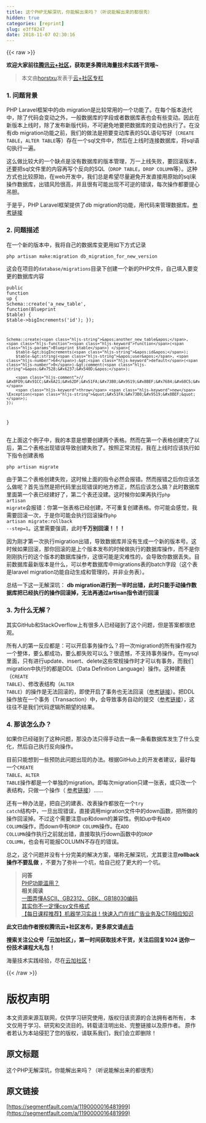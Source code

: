 ```yaml
---
title: 这个PHP无解深坑，你能解出来吗？（听说能解出来的都很秀）
hidden: true
categories: [reprint]
slug: e3ff8247
date: 2018-11-07 02:30:16
---
```


{{< raw >}}
<p><strong>&#x6B22;&#x8FCE;&#x5927;&#x5BB6;&#x524D;&#x5F80;<a href="https://cloud.tencent.com/developer/?fromSource=waitui" rel="nofollow noreferrer" target="_blank">&#x817E;&#x8BAF;&#x4E91;+&#x793E;&#x533A;</a>&#xFF0C;&#x83B7;&#x53D6;&#x66F4;&#x591A;&#x817E;&#x8BAF;&#x6D77;&#x91CF;&#x6280;&#x672F;&#x5B9E;&#x8DF5;&#x5E72;&#x8D27;&#x54E6;~</strong></p><blockquote>&#x672C;&#x6587;&#x7531;<a href="https://cloud.tencent.com/developer/user/1300884?fromSource=waitui" rel="nofollow noreferrer" target="_blank">horstxu</a>&#x53D1;&#x8868;&#x4E8E;<a href="https://cloud.tencent.com/developer/column/4656?fromSource=waitui" rel="nofollow noreferrer" target="_blank">&#x4E91;+&#x793E;&#x533A;&#x4E13;&#x680F;</a></blockquote><h3 id="articleHeader0">1. &#x95EE;&#x9898;&#x80CC;&#x666F;</h3><p>PHP Laravel&#x6846;&#x67B6;&#x4E2D;&#x7684;db migration&#x662F;&#x6BD4;&#x8F83;&#x5E38;&#x7528;&#x7684;&#x4E00;&#x4E2A;&#x529F;&#x80FD;&#x4E86;&#x3002;&#x5728;&#x6BCF;&#x4E2A;&#x7248;&#x672C;&#x8FED;&#x4EE3;&#x4E2D;&#xFF0C;&#x9664;&#x4E86;&#x4EE3;&#x7801;&#x4F1A;&#x53D8;&#x52A8;&#x4E4B;&#x5916;&#xFF0C;&#x4E00;&#x822C;&#x6570;&#x636E;&#x5E93;&#x7684;&#x5B57;&#x6BB5;&#x6216;&#x8005;&#x6570;&#x636E;&#x5E93;&#x8868;&#x4E5F;&#x4F1A;&#x6709;&#x4E9B;&#x53D8;&#x52A8;&#x3002;&#x56E0;&#x6B64;&#x5728;&#x65B0;&#x7248;&#x672C;&#x4E0A;&#x7EBF;&#x65F6;&#xFF0C;&#x9664;&#x4E86;&#x53D1;&#x5E03;&#x65B0;&#x7248;&#x4EE3;&#x7801;&#xFF0C;&#x4E0D;&#x53EF;&#x907F;&#x514D;&#x5730;&#x8981;&#x628A;&#x6570;&#x636E;&#x5E93;&#x7684;&#x53D8;&#x52A8;&#x4E5F;&#x6267;&#x884C;&#x4E86;&#x3002;&#x5728;&#x6CA1;&#x6709;db migration&#x529F;&#x80FD;&#x4E4B;&#x524D;&#xFF0C;&#x6211;&#x4EEC;&#x7684;&#x505A;&#x6CD5;&#x662F;&#x628A;&#x8981;&#x53D8;&#x52A8;&#x5E93;&#x8868;&#x7684;SQL&#x8BED;&#x53E5;&#x5199;&#x597D;&#xFF08;<code>CREATE TABLE</code>&#xFF0C;<code>ALTER TABLE</code>&#x7B49;&#xFF09;&#x5B58;&#x5728;&#x4E00;&#x4E2A;sql&#x6587;&#x4EF6;&#x4E2D;&#xFF0C;&#x7136;&#x540E;&#x5728;&#x4E0A;&#x7EBF;&#x65F6;&#x8FDE;&#x63A5;&#x6570;&#x636E;&#x5E93;&#xFF0C;&#x5C06;sql&#x8BED;&#x53E5;&#x6267;&#x884C;&#x4E00;&#x904D;&#x3002;</p><p>&#x8FD9;&#x4E48;&#x505A;&#x6BD4;&#x8F83;&#x5927;&#x7684;&#x4E00;&#x4E2A;&#x7F3A;&#x70B9;&#x662F;&#x6CA1;&#x6709;&#x6570;&#x636E;&#x5E93;&#x7684;&#x7248;&#x672C;&#x7BA1;&#x7406;&#xFF0C;&#x4E07;&#x4E00;&#x4E0A;&#x7EBF;&#x5931;&#x8D25;&#xFF0C;&#x8981;&#x56DE;&#x6EDA;&#x7248;&#x672C;&#xFF0C;&#x8FD8;&#x8981;&#x628A;sql&#x6587;&#x4EF6;&#x91CC;&#x7684;&#x5185;&#x5BB9;&#x518D;&#x5199;&#x4E2A;&#x53CD;&#x5411;&#x7684;SQL&#xFF08;<code>DROP TABLE</code>&#xFF0C;<code>DROP COLUMN</code>&#x7B49;&#xFF09;&#x3002;&#x8FD9;&#x79CD;&#x65B9;&#x5F0F;&#x4E5F;&#x6BD4;&#x8F83;&#x539F;&#x59CB;&#xFF0C;&#x5728;web&#x5F00;&#x53D1;&#x4E2D;&#xFF0C;&#x6211;&#x4EEC;&#x603B;&#x662F;&#x5E0C;&#x671B;&#x5C3D;&#x91CF;&#x907F;&#x514D;&#x5F00;&#x53D1;&#x76F4;&#x63A5;&#x7528;&#x539F;&#x59CB;&#x7684;sql&#x6765;&#x64CD;&#x4F5C;&#x6570;&#x636E;&#x5E93;&#xFF0C;&#x51FA;&#x9519;&#x98CE;&#x9669;&#x5F88;&#x9AD8;&#xFF0C;&#x5E76;&#x4E14;&#x5F88;&#x6709;&#x53EF;&#x80FD;&#x51FA;&#x73B0;&#x4E0D;&#x53EF;&#x9006;&#x7684;&#x9519;&#x8BEF;&#xFF0C;&#x6BCF;&#x6B21;&#x64CD;&#x4F5C;&#x90FD;&#x8981;&#x63D0;&#x5FC3;&#x540A;&#x80C6;&#x3002;</p><p>&#x4E8E;&#x662F;&#x4E4E;&#xFF0C;PHP Laravel&#x6846;&#x67B6;&#x63D0;&#x4F9B;&#x4E86;db migration&#x7684;&#x529F;&#x80FD;&#xFF0C;&#x7528;&#x4EE3;&#x7801;&#x6765;&#x7BA1;&#x7406;&#x6570;&#x636E;&#x5E93;&#x3002;<a href="https://laravel.com/docs/5.7/migrations" rel="nofollow noreferrer" target="_blank">&#x53C2;&#x8003;&#x94FE;&#x63A5;</a></p><h3 id="articleHeader1">2. &#x95EE;&#x9898;&#x63CF;&#x8FF0;</h3><p>&#x5728;&#x4E00;&#x4E2A;&#x65B0;&#x7684;&#x7248;&#x672C;&#x4E2D;&#xFF0C;&#x6211;&#x5C06;&#x81EA;&#x5DF1;&#x7684;&#x6570;&#x636E;&#x5E93;&#x53D8;&#x66F4;&#x7528;&#x5982;&#x4E0B;&#x65B9;&#x5F0F;&#x8BB0;&#x5F55;</p><div class="widget-codetool" style="display:none"><div class="widget-codetool--inner"><span class="selectCode code-tool" data-toggle="tooltip" data-placement="top" title="" data-original-title="&#x5168;&#x9009;"></span> <span type="button" class="copyCode code-tool" data-toggle="tooltip" data-placement="top" data-clipboard-text="php artisan make:migration db_migration_for_new_version" title="" data-original-title="&#x590D;&#x5236;"></span> <span type="button" class="saveToNote code-tool" data-toggle="tooltip" data-placement="top" title="" data-original-title="&#x653E;&#x8FDB;&#x7B14;&#x8BB0;"></span></div></div><pre class="javascript hljs"><code class="js" style="word-break:break-word;white-space:initial">php artisan make:migration db_migration_for_new_version</code></pre><p>&#x8FD9;&#x4F1A;&#x5728;&#x9879;&#x76EE;&#x7684;<code>database/migrations</code>&#x76EE;&#x5F55;&#x4E0B;&#x521B;&#x5EFA;&#x4E00;&#x4E2A;&#x65B0;&#x7684;PHP&#x6587;&#x4EF6;&#xFF0C;&#x81EA;&#x5DF1;&#x586B;&#x5165;&#x8981;&#x53D8;&#x66F4;&#x7684;&#x6570;&#x636E;&#x5E93;&#x5185;&#x5BB9;</p><div class="widget-codetool" style="display:none"><div class="widget-codetool--inner"><span class="selectCode code-tool" data-toggle="tooltip" data-placement="top" title="" data-original-title="&#x5168;&#x9009;"></span> <span type="button" class="copyCode code-tool" data-toggle="tooltip" data-placement="top" data-clipboard-text="public function up {
    Schema::create(&apos;a_new_table&apos;, function(Blueprint $table) {
        $table-&gt;bigIncrements(&apos;id&apos;);
    });

    Schema::create(&apos;another_new_table&apos;, function(Blueprint $table) {
        $table-&gt;bigIncrements(&apos;id&apos;);
        $table-&gt;string(&apos;user&apos;, 64)-&gt;default(0)-&gt;comment(&apos;&#x7528;&#x6237;&#x540D;&apos;);

        // &#x8FD9;&#x91CC;&#x6A21;&#x62DF;&#x51FA;&#x73B0;&#x9519;&#x8BEF;&#x7684;&#x60C5;&#x5F62;
        throw new \Exception(&quot;&#x51FA;&#x73B0;&#x9519;&#x8BEF;&quot;);
    });
}" title="" data-original-title="&#x590D;&#x5236;"></span> <span type="button" class="saveToNote code-tool" data-toggle="tooltip" data-placement="top" title="" data-original-title="&#x653E;&#x8FDB;&#x7B14;&#x8BB0;"></span></div></div><pre class="javascript hljs"><code class="js">public <span class="hljs-function"><span class="hljs-keyword">function</span> <span class="hljs-title">up</span> </span>{
    Schema::create(<span class="hljs-string">&apos;a_new_table&apos;</span>, <span class="hljs-function"><span class="hljs-keyword">function</span>(<span class="hljs-params">Blueprint $table</span>) </span>{
        $table-&gt;bigIncrements(<span class="hljs-string">&apos;id&apos;</span>);
    });

    Schema::create(<span class="hljs-string">&apos;another_new_table&apos;</span>, <span class="hljs-function"><span class="hljs-keyword">function</span>(<span class="hljs-params">Blueprint $table</span>) </span>{
        $table-&gt;bigIncrements(<span class="hljs-string">&apos;id&apos;</span>);
        $table-&gt;string(<span class="hljs-string">&apos;user&apos;</span>, <span class="hljs-number">64</span>)-&gt;<span class="hljs-keyword">default</span>(<span class="hljs-number">0</span>)-&gt;comment(<span class="hljs-string">&apos;&#x7528;&#x6237;&#x540D;&apos;</span>);

        <span class="hljs-comment">// &#x8FD9;&#x91CC;&#x6A21;&#x62DF;&#x51FA;&#x73B0;&#x9519;&#x8BEF;&#x7684;&#x60C5;&#x5F62;</span>
        <span class="hljs-keyword">throw</span> <span class="hljs-keyword">new</span> \Exception(<span class="hljs-string">&quot;&#x51FA;&#x73B0;&#x9519;&#x8BEF;&quot;</span>);
    });
}</code></pre><p>&#x5728;&#x4E0A;&#x9762;&#x8FD9;&#x4E2A;&#x4F8B;&#x5B50;&#x4E2D;&#xFF0C;&#x6211;&#x7684;&#x672C;&#x610F;&#x662F;&#x60F3;&#x8981;&#x521B;&#x5EFA;&#x4E24;&#x4E2A;&#x8868;&#x683C;&#x3002;&#x7136;&#x800C;&#x5728;&#x7B2C;&#x4E00;&#x4E2A;&#x8868;&#x683C;&#x521B;&#x5EFA;&#x5B8C;&#x4E86;&#x4EE5;&#x540E;&#xFF0C;&#x7B2C;&#x4E8C;&#x4E2A;&#x8868;&#x683C;&#x51FA;&#x73B0;&#x9519;&#x8BEF;&#x5BFC;&#x81F4;&#x521B;&#x5EFA;&#x5931;&#x8D25;&#x4E86;&#x3002;&#x6309;&#x7167;&#x6B63;&#x5E38;&#x6D41;&#x7A0B;&#xFF0C;&#x6211;&#x5728;&#x4E0A;&#x7EBF;&#x65F6;&#x5E94;&#x8BE5;&#x6267;&#x884C;&#x5982;&#x4E0B;&#x6307;&#x4EE4;&#x521B;&#x5EFA;&#x8868;&#x683C;</p><div class="widget-codetool" style="display:none"><div class="widget-codetool--inner"><span class="selectCode code-tool" data-toggle="tooltip" data-placement="top" title="" data-original-title="&#x5168;&#x9009;"></span> <span type="button" class="copyCode code-tool" data-toggle="tooltip" data-placement="top" data-clipboard-text="php artisan migrate" title="" data-original-title="&#x590D;&#x5236;"></span> <span type="button" class="saveToNote code-tool" data-toggle="tooltip" data-placement="top" title="" data-original-title="&#x653E;&#x8FDB;&#x7B14;&#x8BB0;"></span></div></div><pre class="javascript hljs"><code class="js" style="word-break:break-word;white-space:initial">php artisan migrate</code></pre><p>&#x7531;&#x4E8E;&#x7B2C;&#x4E8C;&#x4E2A;&#x8868;&#x683C;&#x521B;&#x5EFA;&#x5931;&#x8D25;&#xFF0C;&#x8FD9;&#x65F6;&#x5019;&#x4E0A;&#x9762;&#x7684;&#x6307;&#x4EE4;&#x5FC5;&#x7136;&#x4F1A;&#x62A5;&#x9519;&#x3002;&#x7136;&#x800C;&#x62A5;&#x9519;&#x4E4B;&#x540E;&#x4F60;&#x5E94;&#x8BE5;&#x600E;&#x4E48;&#x505A;&#x5462;&#xFF1F;&#x9996;&#x5148;&#x5F53;&#x7136;&#x662F;&#x628A;&#x4EE3;&#x7801;&#x91CC;&#x51FA;&#x73B0;&#x9519;&#x8BEF;&#x7684;&#x5730;&#x65B9;&#x4FEE;&#x6B63;&#xFF0C;&#x7136;&#x540E;&#x5E94;&#x8BE5;&#x600E;&#x4E48;&#x641E;&#xFF1F;&#x6B64;&#x65F6;&#x6570;&#x636E;&#x5E93;&#x91CC;&#x9762;&#x7B2C;&#x4E00;&#x4E2A;&#x8868;&#x5DF2;&#x7ECF;&#x5EFA;&#x597D;&#x4E86;&#xFF0C;&#x7B2C;&#x4E8C;&#x4E2A;&#x8868;&#x8FD8;&#x6CA1;&#x5EFA;&#x3002;&#x8FD9;&#x65F6;&#x5019;&#x4F60;&#x5982;&#x679C;&#x518D;&#x6267;&#x884C;<code>php artisan migrate</code>&#x4F1A;&#x62A5;&#x9519;&#xFF1A;&#x4F60;&#x7B2C;&#x4E00;&#x5F20;&#x8868;&#x683C;&#x5DF2;&#x7ECF;&#x521B;&#x5EFA;&#xFF0C;&#x4E0D;&#x53EF;&#x91CD;&#x590D;&#x521B;&#x5EFA;&#x8868;&#x683C;&#x3002;&#x4F60;&#x53EF;&#x80FD;&#x4F1A;&#x611F;&#x89C9;&#xFF0C;&#x6211;&#x9700;&#x8981;&#x56DE;&#x6EDA;&#x4E00;&#x6B21;&#xFF0C;&#x4E8E;&#x662F;&#x4F60;&#x53EF;&#x80FD;&#x4F1A;&#x6267;&#x884C;&#x56DE;&#x6EDA;&#x64CD;&#x4F5C;<code>php artisan migrate:rollback --step=1</code>&#x3002;&#x8FD9;&#x91CC;&#x9700;&#x8981;&#x5F3A;&#x8C03;&#xFF0C;&#x6B64;&#x65F6;<strong>&#x5343;&#x4E07;&#x522B;&#x56DE;&#x6EDA;&#xFF01;&#xFF01;&#xFF01;</strong></p><p>&#x56E0;&#x4E3A;&#x521A;&#x624D;&#x7B2C;&#x4E00;&#x6B21;&#x6267;&#x884C;migration&#x51FA;&#x9519;&#xFF0C;&#x5BFC;&#x81F4;&#x6570;&#x636E;&#x5E93;&#x5E76;&#x6CA1;&#x6709;&#x751F;&#x6210;&#x4E00;&#x4E2A;&#x65B0;&#x7684;&#x7248;&#x672C;&#x53F7;&#x3002;&#x8FD9;&#x65F6;&#x5019;&#x5982;&#x679C;&#x56DE;&#x6EDA;&#xFF0C;&#x90A3;&#x4F60;&#x56DE;&#x6EDA;&#x7684;&#x662F;&#x4E0A;&#x4E2A;&#x7248;&#x672C;&#x53D1;&#x5E03;&#x7684;&#x65F6;&#x5019;&#x505A;&#x6267;&#x884C;&#x7684;&#x6570;&#x636E;&#x5E93;&#x64CD;&#x4F5C;&#xFF0C;&#x800C;&#x4E0D;&#x662F;&#x4F60;&#x521A;&#x521A;&#x6267;&#x884C;&#x7684;&#x8FD9;&#x4E2A;&#x7248;&#x672C;&#x7684;&#x6570;&#x636E;&#x5E93;&#x64CD;&#x4F5C;&#xFF0C;&#x8FD9;&#x5F88;&#x53EF;&#x80FD;&#x662F;&#x707E;&#x96BE;&#x6027;&#x7684;&#xFF0C;&#x4F1A;&#x5BFC;&#x81F4;&#x4F60;&#x6570;&#x636E;&#x4E22;&#x5931;&#x3002;&#x76EE;&#x524D;&#x6570;&#x636E;&#x5E93;&#x6700;&#x65B0;&#x7248;&#x672C;&#x662F;&#x4EC0;&#x4E48;&#xFF0C;&#x53EF;&#x4EE5;&#x53C2;&#x8003;&#x6570;&#x636E;&#x5E93;&#x4E2D;migrations&#x8868;&#x7684;batch&#x5B57;&#x6BB5;&#xFF08;&#x8FD9;&#x4E2A;&#x8868;&#x662F;laravel migration&#x529F;&#x80FD;&#x81EA;&#x52A8;&#x751F;&#x6210;&#x548C;&#x7BA1;&#x7406;&#x7684;&#xFF0C;&#x5E76;&#x975E;&#x4E1A;&#x52A1;&#x8868;&#xFF09;&#x3002;</p><p>&#x603B;&#x7ED3;&#x4E00;&#x4E0B;&#x8FD9;&#x4E00;&#x65E0;&#x89E3;&#x6DF1;&#x5751;&#xFF1A; <strong>db migration&#x8FDB;&#x884C;&#x5230;&#x4E00;&#x534A;&#x65F6;&#x51FA;&#x9519;&#xFF0C;&#x6B64;&#x65F6;&#x53EA;&#x80FD;&#x624B;&#x52A8;&#x64CD;&#x4F5C;&#x6570;&#x636E;&#x5E93;&#x628A;&#x5DF2;&#x7ECF;&#x6267;&#x884C;&#x7684;&#x64CD;&#x4F5C;&#x56DE;&#x6EDA;&#x6389;&#xFF0C;&#x65E0;&#x6CD5;&#x518D;&#x901A;&#x8FC7;artisan&#x6307;&#x4EE4;&#x8FDB;&#x884C;&#x56DE;&#x6EDA;</strong></p><h3 id="articleHeader2">3. &#x4E3A;&#x4EC0;&#x4E48;&#x65E0;&#x89E3;&#xFF1F;</h3><p>&#x5176;&#x5B9E;GitHub&#x548C;StackOverflow&#x4E0A;&#x6709;&#x5F88;&#x591A;&#x4EBA;&#x5DF2;&#x7ECF;&#x78B0;&#x5230;&#x4E86;&#x8FD9;&#x4E2A;&#x95EE;&#x9898;&#xFF0C;&#x4F46;&#x662F;&#x7B54;&#x6848;&#x90FD;&#x5F88;&#x60B2;&#x89C2;&#x3002;</p><p>&#x6240;&#x6709;&#x4EBA;&#x7684;&#x7B2C;&#x4E00;&#x53CD;&#x5E94;&#x90FD;&#x662F;&#xFF1A;&#x53EF;&#x4EE5;&#x5F00;&#x542F;&#x4E8B;&#x52A1;&#x64CD;&#x4F5C;&#x4E48;&#xFF1F;&#x5C06;&#x4E00;&#x6B21;migration&#x7684;&#x6240;&#x6709;&#x64CD;&#x4F5C;&#x89C6;&#x4E3A;&#x4E00;&#x4E2A;&#x6574;&#x4F53;&#xFF0C;&#x8981;&#x4E48;&#x90FD;&#x6210;&#x529F;&#xFF0C;&#x8981;&#x4E48;&#x90FD;&#x5931;&#x8D25;&#x53EF;&#x4EE5;&#x4E48;&#xFF1F;&#x5F88;&#x9057;&#x61BE;&#xFF0C;&#x4E0D;&#x652F;&#x6301;&#x4E8B;&#x52A1;&#x64CD;&#x4F5C;&#x3002;&#x5728;mysql&#x91CC;&#x9762;&#xFF0C;&#x53EA;&#x6709;&#x8FDB;&#x884C;update&#x3001;insert&#x3001;delete&#x8FD9;&#x4E9B;&#x5E38;&#x89C4;&#x64CD;&#x4F5C;&#x65F6;&#x624D;&#x53EF;&#x4EE5;&#x6709;&#x4E8B;&#x52A1;&#xFF0C;&#x800C;&#x6211;&#x4EEC;migration&#x4E2D;&#x6267;&#x884C;&#x7684;&#x90FD;&#x662F;DDL&#xFF08;Data Definition Language&#xFF09;&#x64CD;&#x4F5C;&#x3002;&#x8FD9;&#x79CD;&#x5EFA;&#x8868;&#xFF08;<code>CREATE TABLE</code>&#xFF09;&#x3001;&#x4FEE;&#x6539;&#x8868;&#x7ED3;&#x6784;&#xFF08;<code>ALTER TABLE</code>&#xFF09;&#x7684;&#x64CD;&#x4F5C;&#x662F;&#x65E0;&#x6CD5;&#x56DE;&#x6EDA;&#x7684;&#xFF0C;&#x5373;&#x4F7F;&#x5F00;&#x542F;&#x4E86;&#x4E8B;&#x52A1;&#x4E5F;&#x65E0;&#x6CD5;&#x56DE;&#x6EDA;&#xFF08;<a href="https://dev.mysql.com/doc/refman/8.0/en/cannot-roll-back.html" rel="nofollow noreferrer" target="_blank">&#x53C2;&#x8003;&#x94FE;&#x63A5;</a>&#xFF09;&#x3002;&#x628A;DDL&#x64CD;&#x4F5C;&#x653E;&#x5728;&#x4E00;&#x4E2A;&#x4E8B;&#x52A1;&#xFF08;Transaction&#xFF09;&#x4E2D;&#xFF0C;&#x4F1A;&#x5BFC;&#x81F4;&#x4E8B;&#x52A1;&#x81EA;&#x52A8;&#x7684;&#x63D0;&#x4EA4;&#xFF08;<a href="https://dev.mysql.com/doc/refman/8.0/en/implicit-commit.html" rel="nofollow noreferrer" target="_blank">&#x53C2;&#x8003;&#x94FE;&#x63A5;</a>&#xFF09;&#xFF0C;&#x8FD9;&#x5F80;&#x5F80;&#x4E0D;&#x662F;&#x6211;&#x4EEC;&#x4EE3;&#x7801;&#x903B;&#x8F91;&#x6240;&#x671F;&#x671B;&#x7684;&#x7ED3;&#x679C;&#x3002;</p><h3 id="articleHeader3">4. &#x90A3;&#x8BE5;&#x600E;&#x4E48;&#x529E;&#xFF1F;</h3><p>&#x5982;&#x679C;&#x4F60;&#x5DF2;&#x7ECF;&#x78B0;&#x5230;&#x4E86;&#x8FD9;&#x79CD;&#x95EE;&#x9898;&#xFF0C;&#x90A3;&#x6CA1;&#x529E;&#x6CD5;&#x53EA;&#x5F97;&#x624B;&#x52A8;&#x53BB;&#x4E00;&#x6761;&#x4E00;&#x6761;&#x770B;&#x6570;&#x636E;&#x5E93;&#x53D1;&#x751F;&#x4E86;&#x4EC0;&#x4E48;&#x53D8;&#x5316;&#xFF0C;&#x7136;&#x540E;&#x81EA;&#x5DF1;&#x6267;&#x884C;&#x53CD;&#x5411;&#x64CD;&#x4F5C;&#x3002;</p><p>&#x76EE;&#x524D;&#x53EA;&#x80FD;&#x60F3;&#x5230;&#x4E00;&#x4E9B;&#x9884;&#x9632;&#x6B64;&#x95EE;&#x9898;&#x51FA;&#x73B0;&#x7684;&#x529E;&#x6CD5;&#x3002;&#x6839;&#x636E;GitHub&#x4E0A;&#x7684;&#x5F00;&#x53D1;&#x8005;&#x5EFA;&#x8BAE;&#xFF0C;&#x6700;&#x597D;&#x6BCF;&#x4E00;&#x4E2A;<code>CREATE TABLE</code>&#x3001;<code>ALTER TABLE</code>&#x64CD;&#x4F5C;&#x90FD;&#x662F;&#x4E00;&#x4E2A;&#x5355;&#x72EC;&#x7684;migration&#x3002;&#x5373;&#x6BCF;&#x6B21;migration&#x53EA;&#x5EFA;&#x4E00;&#x5F20;&#x8868;&#xFF0C;&#x6216;&#x53EA;&#x6539;&#x4E00;&#x4E2A;&#x8868;&#x7ED3;&#x6784;&#xFF0C;&#x53EA;&#x505A;&#x4E00;&#x4E2A;&#x64CD;&#x4F5C;&#xFF08; <a href="https://github.com/laravel/framework/issues/302" rel="nofollow noreferrer" target="_blank">&#x53C2;&#x8003;&#x94FE;&#x63A5;</a>&#xFF09;&#x2026;&#x2026;</p><p>&#x8FD8;&#x6709;&#x4E00;&#x79CD;&#x529E;&#x6CD5;&#x662F;&#xFF0C;&#x628A;&#x81EA;&#x5DF1;&#x7684;&#x5EFA;&#x8868;&#x3001;&#x6539;&#x8868;&#x64CD;&#x4F5C;&#x90FD;&#x653E;&#x5728;&#x4E00;&#x4E2A;<code>try catch</code>&#x7ED3;&#x6784;&#x4E2D;&#xFF0C;&#x4E00;&#x65E6;&#x51FA;&#x73B0;&#x9519;&#x8BEF;&#xFF0C;&#x76F4;&#x63A5;&#x8C03;&#x7528;migration&#x6587;&#x4EF6;&#x4E2D;&#x7684;down&#x51FD;&#x6570;&#xFF0C;&#x628A;&#x6240;&#x505A;&#x7684;&#x64CD;&#x4F5C;&#x56DE;&#x6EDA;&#x6389;&#x3002;&#x4E0D;&#x8FC7;&#x8FD9;&#x4E2A;&#x9700;&#x8981;&#x6CE8;&#x610F;up&#x548C;down&#x7684;&#x517C;&#x5BB9;&#x6027;&#x3002;&#x4F8B;&#x5982;up&#x4E2D;&#x6709;<code>ADD COLUMN</code>&#x64CD;&#x4F5C;&#xFF0C;&#x800C;down&#x4E2D;&#x6709;<code>DROP COLUMN</code>&#x64CD;&#x4F5C;&#x3002;&#x5728;<code>ADD COLLUMN</code>&#x64CD;&#x4F5C;&#x6267;&#x884C;&#x4E4B;&#x524D;&#x5C31;&#x51FA;&#x9519;&#xFF0C;&#x76F4;&#x63A5;&#x53D6;&#x6267;&#x884C;down&#x51FD;&#x6570;&#x4E2D;&#x7684;<code>DROP COLUMN</code>&#xFF0C;&#x4E5F;&#x4F1A;&#x6709;&#x53EF;&#x80FD;&#x62A5;COLUMN&#x4E0D;&#x5B58;&#x5728;&#x7684;&#x9519;&#x8BEF;&#x3002;</p><p>&#x603B;&#x4E4B;&#xFF0C;&#x8FD9;&#x4E2A;&#x95EE;&#x9898;&#x5E76;&#x6CA1;&#x6709;&#x5341;&#x5206;&#x5B8C;&#x7F8E;&#x7684;&#x89E3;&#x51B3;&#x65B9;&#x6848;&#xFF0C;&#x582A;&#x79F0;&#x65E0;&#x89E3;&#x6DF1;&#x5751;&#xFF0C;&#x5C24;&#x5176;&#x8981;&#x6CE8;&#x610F;<strong>rollback&#x64CD;&#x4F5C;&#x4E0D;&#x8981;&#x4E71;&#x505A;</strong> &#xFF0C;&#x4E0D;&#x8981;&#x4E3A;&#x4E86;&#x5F25;&#x8865;&#x4E00;&#x4E2A;&#x5751;&#xFF0C;&#x7ED9;&#x81EA;&#x5DF1;&#x6316;&#x4E86;&#x66F4;&#x5927;&#x7684;&#x4E00;&#x4E2A;&#x5751;&#x3002;</p><blockquote><strong>&#x95EE;&#x7B54;</strong><br><a href="https://cloud.tencent.com/developer/ask/180755?fromSource=waitui" rel="nofollow noreferrer" target="_blank">PHP&#x529F;&#x80FD;&#x6EE5;&#x7528;&#xFF1F;</a><br><strong>&#x76F8;&#x5173;&#x9605;&#x8BFB;</strong><br><a href="https://cloud.tencent.com/developer/article/1343240?fromSource=waitui" rel="nofollow noreferrer" target="_blank">&#x4E00;&#x56FE;&#x5F04;&#x61C2;ASCII&#x3001;GB2312&#x3001;GBK&#x3001;GB18030&#x7F16;&#x7801;</a><br><a href="https://cloud.tencent.com/developer/article/1168780?fromSource=waitui" rel="nofollow noreferrer" target="_blank">&#x5176;&#x5B9E;&#x4F60;&#x4E0D;&#x4E00;&#x5B9A;&#x61C2;csv&#x6587;&#x4EF6;&#x683C;&#x5F0F;</a><br><a href="https://cloud.tencent.com/developer/edu/course-1128?fromSource=waitui" rel="nofollow noreferrer" target="_blank">&#x3010;&#x6BCF;&#x65E5;&#x8BFE;&#x7A0B;&#x63A8;&#x8350;&#x3011;&#x673A;&#x5668;&#x5B66;&#x4E60;&#x5B9E;&#x6218;&#xFF01;&#x5FEB;&#x901F;&#x5165;&#x95E8;&#x5728;&#x7EBF;&#x5E7F;&#x544A;&#x4E1A;&#x52A1;&#x53CA;CTR&#x76F8;&#x5E94;&#x77E5;&#x8BC6;</a></blockquote><p><strong>&#x6B64;&#x6587;&#x5DF2;&#x7531;&#x4F5C;&#x8005;&#x6388;&#x6743;&#x817E;&#x8BAF;&#x4E91;+&#x793E;&#x533A;&#x53D1;&#x5E03;&#xFF0C;&#x66F4;&#x591A;&#x539F;&#x6587;&#x8BF7;<a href="https://cloud.tencent.com/developer/article/1329027?fromSource=waitui" rel="nofollow noreferrer" target="_blank">&#x70B9;&#x51FB;</a></strong></p><p><strong>&#x641C;&#x7D22;&#x5173;&#x6CE8;&#x516C;&#x4F17;&#x53F7;&#x300C;&#x4E91;&#x52A0;&#x793E;&#x533A;&#x300D;&#xFF0C;&#x7B2C;&#x4E00;&#x65F6;&#x95F4;&#x83B7;&#x53D6;&#x6280;&#x672F;&#x5E72;&#x8D27;&#xFF0C;&#x5173;&#x6CE8;&#x540E;&#x56DE;&#x590D;1024 &#x9001;&#x4F60;&#x4E00;&#x4EFD;&#x6280;&#x672F;&#x8BFE;&#x7A0B;&#x5927;&#x793C;&#x5305;&#xFF01;</strong></p><p>&#x6D77;&#x91CF;&#x6280;&#x672F;&#x5B9E;&#x8DF5;&#x7ECF;&#x9A8C;&#xFF0C;&#x5C3D;&#x5728;<a href="https://cloud.tencent.com/developer?fromSource=waitui" rel="nofollow noreferrer" target="_blank">&#x4E91;&#x52A0;&#x793E;&#x533A;</a>&#xFF01;</p>
{{< /raw >}}

# 版权声明
本文资源来源互联网，仅供学习研究使用，版权归该资源的合法拥有者所有，
本文仅用于学习、研究和交流目的。转载请注明出处、完整链接以及原作者。
原作者若认为本站侵犯了您的版权，请联系我们，我们会立即删除！

## 原文标题
这个PHP无解深坑，你能解出来吗？（听说能解出来的都很秀）

## 原文链接
[https://segmentfault.com/a/1190000016481999](https://segmentfault.com/a/1190000016481999)

